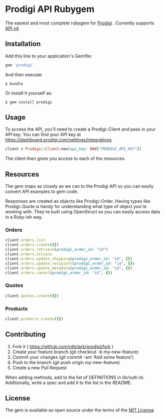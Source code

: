 # Prodigi API Rubygem

The easiest and most complete rubygem for [Prodigi](https://www.prodigi.com) . Currently supports [API v4](https://www.prodigi.com/print-api/docs/reference/#introduction).
 
## Installation

Add this line to your application's Gemfile:

```ruby
gem 'prodigi'
```

And then execute:

    $ bundle

Or install it yourself as:

    $ gem install prodigi

## Usage

To access the API, you'll need to create a Prodigi::Client and pass in your API key. You can find your API key at https://dashboard.prodigi.com/settings/integrations

```ruby
client = Prodigi::Client:new(api_key: ENV["PRODIGI_API_KEY"])
```

The client then gives you access to each of the resources.

## Resources

The gem maps as closely as we can to the Prodigi API so you can easily convert API examples to gem code.

Responses are created as objects like Prodigi::Order. Having types like Prodigi::Quote is handy for understanding what type of object you're working with. They're built using OpenStruct so you can easily access data in a Ruby-ish way.

### Orders

```ruby
client.orders.list
client.orders.create({})
client.orders.retrieve(prodigi_order_id: "id")
client.orders.actions
client.orders.update_shipping(prodigi_order_id: "id", {})
client.orders.update_recipient(prodigi_order_id: "id", {})
client.orders.update_metadata(prodigi_order_id: "id", {})
client.orders.cancel(prodigi_order_id: "id", {})
```

### Quotes

```ruby
client.quotes.create({})
```

### Products 

```ruby
client.products.create({})
```

## Contributing

1. Fork it ( https://github.com/rdtclark/prodigi/fork )
2. Create your feature branch (git checkout -b my-new-feature)
3. Commit your changes (git commit -am 'Add some feature')
4. Push to the branch (git push origin my-new-feature)
5. Create a new Pull Request

When adding methods, add to the list of DEFINITIONS in lib/vultr.rb. Additionally, write a spec and add it to the list in the README.

## License

The gem is available as open source under the terms of the [MIT License](https://opensource.org/licenses/MIT)
